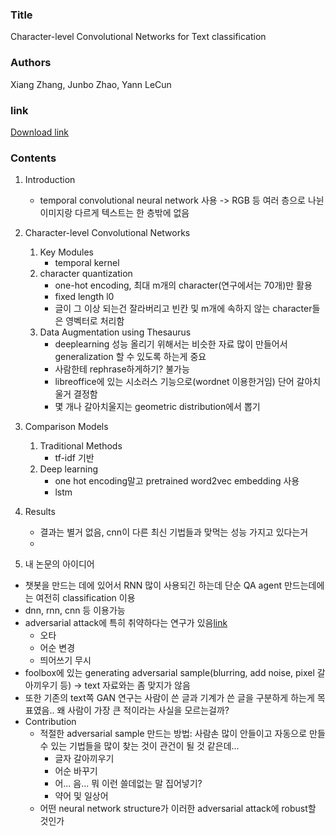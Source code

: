 ### Title
Character-level Convolutional Networks for Text classification

### Authors
Xiang Zhang, Junbo Zhao, Yann LeCun

### link
[Download link](https://arxiv.org/pdf/1509.01626.pdf)


### Contents

1. Introduction
    - temporal convolutional neural network 사용 -> RGB 등 여러 층으로 나뉜 이미지랑 다르게 텍스트는 한 층밖에 없음

1. Character-level Convolutional Networks
    1. Key Modules
        - temporal kernel
    1. character quantization
        - one-hot encoding, 최대 m개의 character(연구에서는 70개)만 활용
        - fixed length l0
        - 글이 그 이상 되는건 잘라버리고 빈칸 및 m개에 속하지 않는 character들은 영벡터로 처리함
    1. Data Augmentation using Thesaurus
        - deeplearning 성능 올리기 위해서는 비슷한 자료 많이 만들어서 generalization 할 수 있도록 하는게 중요
        - 사람한테 rephrase하게하기? 불가능
        - libreoffice에 있는 시소러스 기능으로(wordnet 이용한거임) 단어 갈아치울거 결정함
        - 몇 개나 갈아치울지는 geometric distribution에서 뽑기
1. Comparison Models
    1. Traditional Methods
        - tf-idf 기반
    1. Deep learning
        - one hot encoding말고 pretrained word2vec embedding 사용
        - lstm
1. Results
    - 결과는 별거 없음, cnn이 다른 최신 기법들과 맞먹는 성능 가지고 있다는거
    - 
        
        
1. 내 논문의 아이디어
- 챗봇을 만드는 데에 있어서 RNN 많이 사용되긴 하는데 단순 QA agent 만드는데에는 여전히 classification 이용
- dnn, rnn, cnn 등 이용가능
- adversarial attack에 특히 취약하다는 연구가 있음[link](https://arxiv.org/pdf/1704.08006.pdf)
    - 오타
    - 어순 변경
    - 띄어쓰기 무시
- foolbox에 있는 generating adversarial sample(blurring, add noise, pixel 갈아끼우기 등) -> text 자료와는 좀 맞지가 않음
- 또한 기존의 text쪽 GAN 연구는 사람이 쓴 글과 기계가 쓴 글을 구분하게 하는게 목표였음.. 왜 사람이 가장 큰 적이라는 사실을 모르는걸까?
- Contribution
    - 적절한 adversarial sample 만드는 방법: 사람손 많이 안들이고 자동으로 만들 수 있는 기법들을 많이 찾는 것이 관건이 될 것 같은데...
        - 글자 갈아끼우기
        - 어순 바꾸기
        - 어... 음... 뭐 이런 쓸데없는 말 집어넣기?
        - 약어 및 일상어
    - 어떤 neural network structure가 이러한 adversarial attack에 robust할 것인가